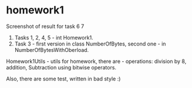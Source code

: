 # homework1

Screenshot of result for task 6 7

1) Tasks 1, 2, 4, 5 - int Homework1.
2) Task 3 - first version in class NumberOfBytes, second one - in NumberOfBytesWithOberload.

Homework1Utils - utils for homework, there are - operations: division by 8, addition, 
Subtraction using bitwise operators.

Also, there are some test, written in bad style :)
